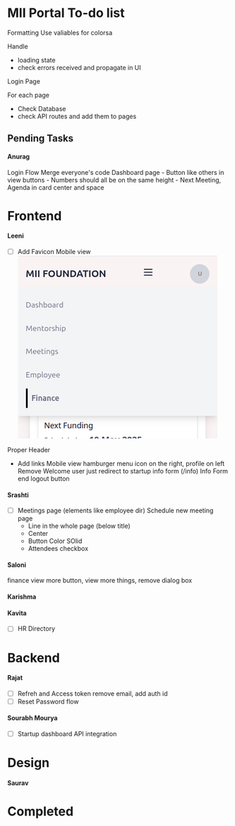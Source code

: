 # MII Portal To-do list

Formatting
Use valiables for colorsa

Handle 
- loading state
- check errors received and propagate in UI

Login Page 

For each page 
- Check Database
- check API routes and add them to pages


## Pending Tasks

#### Anurag 
Login Flow
Merge everyone's code 
Dashboard page
    - Button like others in view buttons
    - Numbers should all be on the same height
    - Next Meeting, Agenda in card center and space 

# Frontend 

#### Leeni 
- [ ] Add Favicon
Mobile view
![](./header.png)

Proper Header
- Add links
Mobile view hamburger menu icon on the right, profile on left
Remove Welcome user just redirect to startup info form (/info)
Info Form end logout button

#### Srashti
- [ ] Meetings page (elements like employee dir)
Schedule new meeting page
    - Line in the whole page (below title) 
    - Center
    - Button Color SOlid
    - Attendees checkbox


#### Saloni
finance
view more button, view more things, remove dialog box

#### Karishma

#### Kavita
- [ ] HR Directory

# Backend

#### Rajat

- [ ] Refreh and Access token remove email, add auth id
- [ ] Reset Password flow 

#### Sourabh Mourya

- [ ] Startup dashboard API integration

# Design

#### Saurav


# Completed

